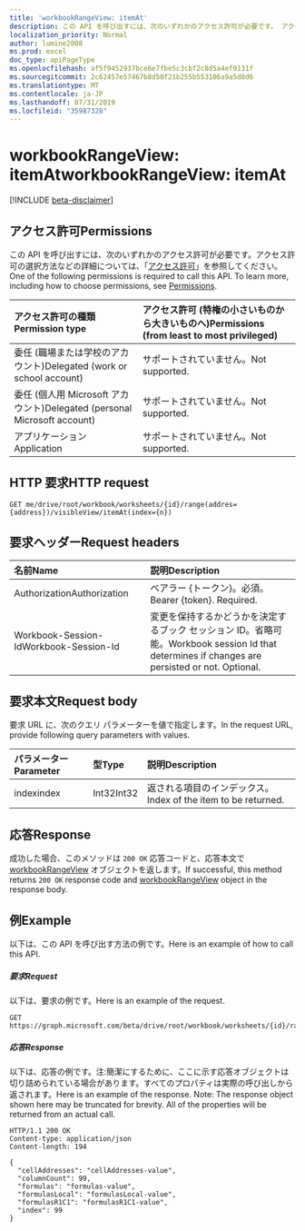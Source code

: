 ```yaml
---
title: 'workbookRangeView: itemAt'
description: この API を呼び出すには、次のいずれかのアクセス許可が必要です。 アクセス許可の選択方法などの詳細については、「アクセス許可」を参照してください。
localization_priority: Normal
author: lumine2008
ms.prod: excel
doc_type: apiPageType
ms.openlocfilehash: af5f9452937bce6e7fbe5c3cbf2c8d5a4ef9131f
ms.sourcegitcommit: 2c62457e57467b8d50f21b255b553106a9a5d8d6
ms.translationtype: MT
ms.contentlocale: ja-JP
ms.lasthandoff: 07/31/2019
ms.locfileid: "35987328"
---
```

# <a name="workbookrangeview-itemat"></a><span data-ttu-id="5d408-104">workbookRangeView: itemAt</span><span class="sxs-lookup"><span data-stu-id="5d408-104">workbookRangeView: itemAt</span></span>

[!INCLUDE [beta-disclaimer](../../includes/beta-disclaimer.md)]

## <a name="permissions"></a><span data-ttu-id="5d408-105">アクセス許可</span><span class="sxs-lookup"><span data-stu-id="5d408-105">Permissions</span></span>
<span data-ttu-id="5d408-p102">この API を呼び出すには、次のいずれかのアクセス許可が必要です。アクセス許可の選択方法などの詳細については、「[アクセス許可](/graph/permissions-reference)」を参照してください。</span><span class="sxs-lookup"><span data-stu-id="5d408-p102">One of the following permissions is required to call this API. To learn more, including how to choose permissions, see [Permissions](/graph/permissions-reference).</span></span>

|<span data-ttu-id="5d408-108">アクセス許可の種類</span><span class="sxs-lookup"><span data-stu-id="5d408-108">Permission type</span></span>      | <span data-ttu-id="5d408-109">アクセス許可 (特権の小さいものから大きいものへ)</span><span class="sxs-lookup"><span data-stu-id="5d408-109">Permissions (from least to most privileged)</span></span>              |
|:--------------------|:---------------------------------------------------------|
|<span data-ttu-id="5d408-110">委任 (職場または学校のアカウント)</span><span class="sxs-lookup"><span data-stu-id="5d408-110">Delegated (work or school account)</span></span> | <span data-ttu-id="5d408-111">サポートされていません。</span><span class="sxs-lookup"><span data-stu-id="5d408-111">Not supported.</span></span>    |
|<span data-ttu-id="5d408-112">委任 (個人用 Microsoft アカウント)</span><span class="sxs-lookup"><span data-stu-id="5d408-112">Delegated (personal Microsoft account)</span></span> | <span data-ttu-id="5d408-113">サポートされていません。</span><span class="sxs-lookup"><span data-stu-id="5d408-113">Not supported.</span></span>    |
|<span data-ttu-id="5d408-114">アプリケーション</span><span class="sxs-lookup"><span data-stu-id="5d408-114">Application</span></span> | <span data-ttu-id="5d408-115">サポートされていません。</span><span class="sxs-lookup"><span data-stu-id="5d408-115">Not supported.</span></span> |

## <a name="http-request"></a><span data-ttu-id="5d408-116">HTTP 要求</span><span class="sxs-lookup"><span data-stu-id="5d408-116">HTTP request</span></span>
<!-- { "blockType": "ignored" } -->
```http
GET me/drive/root/workbook/worksheets/{id}/range(addres={address})/visibleView/itemAt(index={n})

```
## <a name="request-headers"></a><span data-ttu-id="5d408-117">要求ヘッダー</span><span class="sxs-lookup"><span data-stu-id="5d408-117">Request headers</span></span>
| <span data-ttu-id="5d408-118">名前</span><span class="sxs-lookup"><span data-stu-id="5d408-118">Name</span></span>       | <span data-ttu-id="5d408-119">説明</span><span class="sxs-lookup"><span data-stu-id="5d408-119">Description</span></span>|
|:---------------|:----------|
| <span data-ttu-id="5d408-120">Authorization</span><span class="sxs-lookup"><span data-stu-id="5d408-120">Authorization</span></span>  | <span data-ttu-id="5d408-p103">ベアラー {トークン}。必須。</span><span class="sxs-lookup"><span data-stu-id="5d408-p103">Bearer {token}. Required.</span></span> |
| <span data-ttu-id="5d408-123">Workbook-Session-Id</span><span class="sxs-lookup"><span data-stu-id="5d408-123">Workbook-Session-Id</span></span>  | <span data-ttu-id="5d408-p104">変更を保持するかどうかを決定するブック セッション ID。省略可能。</span><span class="sxs-lookup"><span data-stu-id="5d408-p104">Workbook session Id that determines if changes are persisted or not. Optional.</span></span>|

## <a name="request-body"></a><span data-ttu-id="5d408-126">要求本文</span><span class="sxs-lookup"><span data-stu-id="5d408-126">Request body</span></span>
<span data-ttu-id="5d408-127">要求 URL に、次のクエリ パラメーターを値で指定します。</span><span class="sxs-lookup"><span data-stu-id="5d408-127">In the request URL, provide following query parameters with values.</span></span>

| <span data-ttu-id="5d408-128">パラメーター</span><span class="sxs-lookup"><span data-stu-id="5d408-128">Parameter</span></span>    | <span data-ttu-id="5d408-129">型</span><span class="sxs-lookup"><span data-stu-id="5d408-129">Type</span></span>   |<span data-ttu-id="5d408-130">説明</span><span class="sxs-lookup"><span data-stu-id="5d408-130">Description</span></span>|
|:---------------|:--------|:----------|
|<span data-ttu-id="5d408-131">index</span><span class="sxs-lookup"><span data-stu-id="5d408-131">index</span></span>|<span data-ttu-id="5d408-132">Int32</span><span class="sxs-lookup"><span data-stu-id="5d408-132">Int32</span></span>|<span data-ttu-id="5d408-133">返される項目のインデックス。</span><span class="sxs-lookup"><span data-stu-id="5d408-133">Index of the item to be returned.</span></span>|

## <a name="response"></a><span data-ttu-id="5d408-134">応答</span><span class="sxs-lookup"><span data-stu-id="5d408-134">Response</span></span>

<span data-ttu-id="5d408-135">成功した場合、このメソッドは `200 OK` 応答コードと、応答本文で [workbookRangeView](../resources/workbookrangeview.md) オブジェクトを返します。</span><span class="sxs-lookup"><span data-stu-id="5d408-135">If successful, this method returns `200 OK` response code and [workbookRangeView](../resources/workbookrangeview.md) object in the response body.</span></span>

## <a name="example"></a><span data-ttu-id="5d408-136">例</span><span class="sxs-lookup"><span data-stu-id="5d408-136">Example</span></span>
<span data-ttu-id="5d408-137">以下は、この API を呼び出す方法の例です。</span><span class="sxs-lookup"><span data-stu-id="5d408-137">Here is an example of how to call this API.</span></span>
##### <a name="request"></a><span data-ttu-id="5d408-138">要求</span><span class="sxs-lookup"><span data-stu-id="5d408-138">Request</span></span>
<span data-ttu-id="5d408-139">以下は、要求の例です。</span><span class="sxs-lookup"><span data-stu-id="5d408-139">Here is an example of the request.</span></span>
<!-- {
  "blockType": "request",
  "name": "workbookrangeview_itemat"
}-->
```http
GET https://graph.microsoft.com/beta/drive/root/workbook/worksheets/{id}/range(addres='A1:Z10')/visibleView/itemAt(index=0)

```

##### <a name="response"></a><span data-ttu-id="5d408-140">応答</span><span class="sxs-lookup"><span data-stu-id="5d408-140">Response</span></span>
<span data-ttu-id="5d408-p105">以下は、応答の例です。注:簡潔にするために、ここに示す応答オブジェクトは切り詰められている場合があります。すべてのプロパティは実際の呼び出しから返されます。</span><span class="sxs-lookup"><span data-stu-id="5d408-p105">Here is an example of the response. Note: The response object shown here may be truncated for brevity. All of the properties will be returned from an actual call.</span></span>
<!-- {
  "blockType": "response",
  "truncated": true,
  "@odata.type": "microsoft.graph.workbookRangeView"
} -->
```http
HTTP/1.1 200 OK
Content-type: application/json
Content-length: 194

{
  "cellAddresses": "cellAddresses-value",
  "columnCount": 99,
  "formulas": "formulas-value",
  "formulasLocal": "formulasLocal-value",
  "formulasR1C1": "formulasR1C1-value",
  "index": 99
}
```
